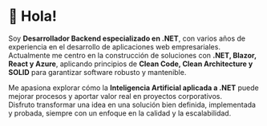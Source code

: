 # 👋 Hola!

Soy **Desarrollador Backend especializado en .NET**, con varios años de experiencia en el desarrollo de aplicaciones web empresariales.  
Actualmente me centro en la construcción de soluciones con **.NET, Blazor, React y Azure**, aplicando principios de **Clean Code, Clean Architecture y SOLID** para garantizar software robusto y mantenible.  

Me apasiona explorar cómo la **Inteligencia Artificial aplicada a .NET** puede mejorar procesos y aportar valor real en proyectos corporativos.  
Disfruto transformar una idea en una solución bien definida, implementada y probada, siempre con un enfoque en la calidad y la escalabilidad.  

